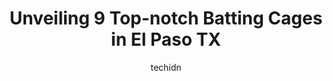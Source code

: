 ---
layout: ampstory
image: https://i0.wp.com/www.depkes.org/wp-content/uploads/2023/06/batting-cages-0-in-el-paso-tx-1685792341.jpeg?resize=640,853
author: techidn
featured: false
description: Discover the impressive array of Batting Cages options in El Paso TX, where you can find 9 of the largest Batting Cages establishments in the area. From renowned classics to hidden gems, El 
title: Unveiling 9 Top-notch Batting Cages in El Paso TX
cover:
   title: Unveiling 9 Top-notch Batting Cages in El Paso TX
   subtitle: Rickpate
   background: https://www.depkes.org/wp-content/uploads/2023/06/batting-cages-0-in-el-paso-tx-1685792341.jpeg

pages: 
 - layout: thirds
   top: <h1>#1 D-BAT El Paso</h1>
   bottom: "<p>My grandson had a great time. Coach Josh did a great job teaching & keeping him involved. Will be back for sure.</p>"
   background: https://www.depkes.org/wp-content/uploads/2023/06/batting-cages-1-in-el-paso-tx-1685792342.jpeg
   backgroundblur: true
 - layout: thirds
   top: <h1>#2 Swing Away Indoor Batting Cages</h1>
   bottom: "<p>❤⚾️❤🥎❤Previously Coach Ks now Swing Away is an awesome place!The new owners have completed updated the location that has a welcoming feel to it. Staff is ve</p>"
   background: https://www.depkes.org/wp-content/uploads/2023/06/batting-cages-2-in-el-paso-tx-1685792342.jpeg
   cta:
      link: https://www.depkes.org/blog/unveiling-9-top-notch-batting-cages-in-el-paso-tx/
      text: Unveiling 9 Top-notch Batting Cages in El Paso TX
 - layout: thirds
   top: <h1>#3 Coach Ks Cages</h1>
   bottom: "<p>11130 Rojas Dr STE C, El Paso, TX 79935, United States</p>"
   background: https://www.depkes.org/wp-content/uploads/2023/06/batting-cages-3-in-el-paso-tx-1685792343.jpeg
   cta:
      link: https://www.depkes.org/blog/unveiling-9-top-notch-batting-cages-in-el-paso-tx/
      text: Unveiling 9 Top-notch Batting Cages in El Paso TX
 - layout: thirds
   top: <h1>#4 D-BAT West El Paso</h1>
   bottom: "<p>4545 Osborne Dr, El Paso, TX 79922, United States</p>"
   background: https://images.unsplash.com/photo-1553949345-eb786bb3f7ba?ixlib=rb-4.0.3&ixid=MnwxMjA3fDB8MHxwaG90by1wYWdlfHx8fGVufDB8fHx8&auto=format&fit=crop&w=640&h=853&q=80
   cta:
      link: https://www.depkes.org/blog/unveiling-9-top-notch-batting-cages-in-el-paso-tx/
      text: Unveiling 9 Top-notch Batting Cages in El Paso TX
 - layout: thirds
   top: <h1>#5 El Paso Legends Baseball & Softball Academy</h1>
   bottom: "<p>901 Tony Lama St, El Paso, TX 79915, United States</p>"
   background: https://images.unsplash.com/photo-1604871000636-074fa5117945?ixlib=rb-4.0.3&ixid=MnwxMjA3fDB8MHxwaG90by1wYWdlfHx8fGVufDB8fHx8&auto=format&fit=crop&w=640&h=853&q=80
   cta:
      link: https://www.depkes.org/blog/unveiling-9-top-notch-batting-cages-in-el-paso-tx/
      text: Unveiling 9 Top-notch Batting Cages in El Paso TX
 - layout: thirds
   top: <h1>#6 EP Dugout</h1>
   bottom: "<p>11237 Pellicano Dr, El Paso, TX 79935, United States</p>"
   background: https://images.unsplash.com/photo-1608501821300-4f99e58bba77?ixlib=rb-4.0.3&ixid=MnwxMjA3fDB8MHxwaG90by1wYWdlfHx8fGVufDB8fHx8&auto=format&fit=crop&w=640&h=853&q=80
   cta:
      link: https://www.depkes.org/blog/unveiling-9-top-notch-batting-cages-in-el-paso-tx/
      text: Unveiling 9 Top-notch Batting Cages in El Paso TX
 - layout: thirds
   top: <h1>#7 3D Athletics</h1>
   bottom: "<p>6596 Montana Ave suite-J, El Paso, TX 79925, United States</p>"
   background: https://images.unsplash.com/photo-1597773150796-e5c14ebecbf5?ixlib=rb-4.0.3&ixid=MnwxMjA3fDB8MHxwaG90by1wYWdlfHx8fGVufDB8fHx8&auto=format&fit=crop&w=640&h=853&q=80
   cta:
      link: https://www.depkes.org/blog/unveiling-9-top-notch-batting-cages-in-el-paso-tx/
      text: Unveiling 9 Top-notch Batting Cages in El Paso TX
 - layout: thirds
   middle: Continue reading...
   background: https://images.unsplash.com/photo-1609083590460-7b8cc0ca65f8?ixlib=rb-4.0.3&ixid=MnwxMjA3fDB8MHxwaG90by1wYWdlfHx8fGVufDB8fHx8&auto=format&fit=crop&w=640&h=853&q=80
   cta:
      link: https://www.depkes.org/blog/unveiling-9-top-notch-batting-cages-in-el-paso-tx/
      text: Unveiling 9 Top-notch Batting Cages in El Paso TX
      
---